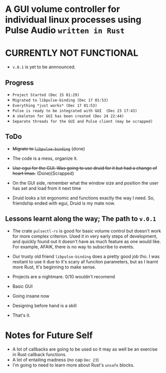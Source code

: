 # A GUI volume controller for individual linux processes using Pulse Audio `written in Rust`

# CURRENTLY NOT FUNCTIONAL

- `v.0.1` is yet to be annnounced.

## Progress

- `Project Started (Dec 15 01:29)`
- `Migrated to libpulse-binding (Dec 17 01:53)`
- `Everything *just works* (Dec 17 01:53)`
- `Pulse is ready to be integrated with GUI  (Dec 23 17:43)`
- `A skeleton for GUI has been created (Dec 24 22:44)`
- `Separate threads for the GUI and Pulse client (may be scrapped)`

## ToDo

- ~~Migrate to `libpulse-binding`~~ (done)

- The code is a mess, organize it.

- ~~Use egui for the GUI. Was going to use druid for it but had a change of heart lmao.~~ (Done)(Scrapped)

- On the GUI side, remember what the window size and position the user has set and load from it next time

- Druid looks a lot ergonomic and functions exactly the way I need. So, friendship ended with egui, Druid is my mate now.


## Lessons learnt along the way; The path to `v.0.1`

- The crate `pulsectl-rs` is good for basic volume control but doesn't work for more complex criterion.
   Used it in very early steps of development, and quickly found out it doesn't have as much feature as one would like.
   For example, AFAIK, there is no way to subscribe to events.
   
- Our trusty old friend `libpulse-binding` does a pretty good job tho.
    I was resitant to use it due to it's scary af funciton parameters, but as I learnt more Rust, It's beginning to make sense.
    
- Projects are a nightmare. 0/10 wouldn't recomend

- Basic GUI

- Going insane now

- Designing before hand is a skill

- That's it.

# Notes for Future Self

- A lot of callbacks are going to be used so it may as well be an exercise in Rust callback functions.
- A lot of entailing madness (no cap `Dec 23`)
- I'm going to need to learn more about Rust's `unsafe` blocks.